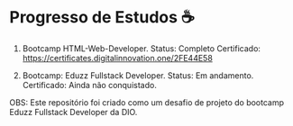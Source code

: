 # Progresso de Estudos :coffee:

1) Bootcamp HTML-Web-Developer.
    Status: Completo
    Certificado: https://certificates.digitalinnovation.one/2FE44E58

2) Bootcamp: Eduzz Fullstack Developer.
    Status: Em andamento.
    Certificado: Ainda não conquistado.

OBS: Este repositório foi criado como um desafio de projeto do bootcamp Eduzz Fullstack Developer da DIO.
